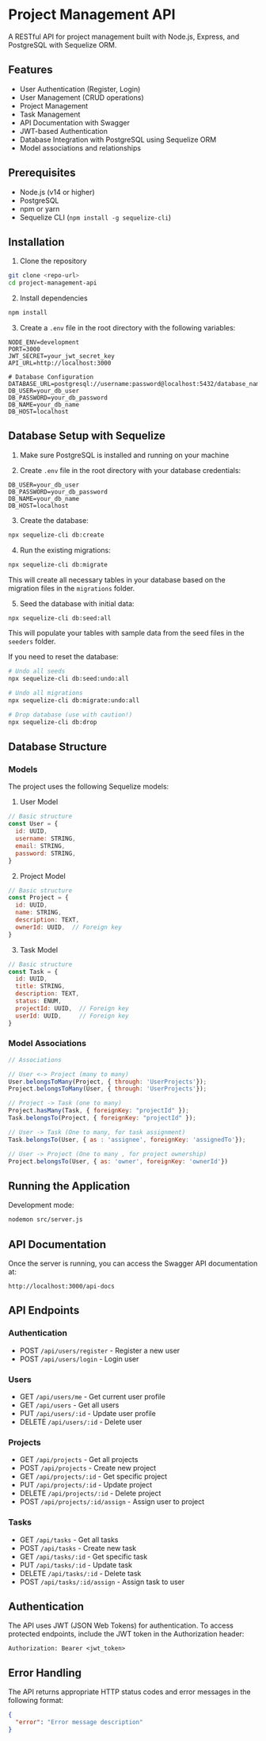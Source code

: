 # Project Management API

A RESTful API for project management built with Node.js, Express, and PostgreSQL with Sequelize ORM.

## Features

- User Authentication (Register, Login)
- User Management (CRUD operations)
- Project Management
- Task Management
- API Documentation with Swagger
- JWT-based Authentication
- Database Integration with PostgreSQL using Sequelize ORM
- Model associations and relationships

## Prerequisites

- Node.js (v14 or higher)
- PostgreSQL
- npm or yarn
- Sequelize CLI (`npm install -g sequelize-cli`)

## Installation

1. Clone the repository
```bash
git clone <repo-url>
cd project-management-api
```

2. Install dependencies
```bash
npm install
```

3. Create a `.env` file in the root directory with the following variables:
```env
NODE_ENV=development
PORT=3000
JWT_SECRET=your_jwt_secret_key
API_URL=http://localhost:3000

# Database Configuration
DATABASE_URL=postgresql://username:password@localhost:5432/database_name
DB_USER=your_db_user
DB_PASSWORD=your_db_password
DB_NAME=your_db_name
DB_HOST=localhost
```
## Database Setup with Sequelize

1. Make sure PostgreSQL is installed and running on your machine

2. Create `.env` file in the root directory with your database credentials:
```env
DB_USER=your_db_user
DB_PASSWORD=your_db_password
DB_NAME=your_db_name
DB_HOST=localhost
```

3. Create the database:
```bash
npx sequelize-cli db:create
```

4. Run the existing migrations:
```bash
npx sequelize-cli db:migrate
```
This will create all necessary tables in your database based on the migration files in the `migrations` folder.

5. Seed the database with initial data:
```bash
npx sequelize-cli db:seed:all
```
This will populate your tables with sample data from the seed files in the `seeders` folder.

If you need to reset the database:
```bash
# Undo all seeds
npx sequelize-cli db:seed:undo:all

# Undo all migrations
npx sequelize-cli db:migrate:undo:all

# Drop database (use with caution!)
npx sequelize-cli db:drop
```
## Database Structure

### Models

The project uses the following Sequelize models:

1. User Model
```javascript
// Basic structure
const User = {
  id: UUID,
  username: STRING,
  email: STRING,
  password: STRING,
}
```

2. Project Model
```javascript
// Basic structure
const Project = {
  id: UUID,
  name: STRING,
  description: TEXT,
  ownerId: UUID,  // Foreign key
}
```

3. Task Model
```javascript
// Basic structure
const Task = {
  id: UUID,
  title: STRING,
  description: TEXT,
  status: ENUM,
  projectId: UUID,  // Foreign key
  userId: UUID,     // Foreign key
}
```

### Model Associations

```javascript
// Associations

// User <-> Project (many to many)
User.belongsToMany(Project, { through: 'UserProjects'});
Project.belongsToMany(User, { through: 'UserProjects'});

// Project -> Task (one to many)    
Project.hasMany(Task, { foreignKey: "projectId" });
Task.belongsTo(Project, { foreignKey: "projectId" });

// User -> Task (One to many, for task assignment)
Task.belongsTo(User, { as : 'assignee', foreignKey: 'assignedTo'});

// User -> Project (One to many , for project ownership)
Project.belongsTo(User, { as: 'owner', foreignKey: 'ownerId'})
```

## Running the Application

Development mode:
```bash
nodemon src/server.js
```

## API Documentation

Once the server is running, you can access the Swagger API documentation at:
```
http://localhost:3000/api-docs
```

## API Endpoints

### Authentication
- POST `/api/users/register` - Register a new user
- POST `/api/users/login` - Login user

### Users
- GET `/api/users/me` - Get current user profile
- GET `/api/users` - Get all users
- PUT `/api/users/:id` - Update user profile
- DELETE `/api/users/:id` - Delete user

### Projects
- GET `/api/projects` - Get all projects
- POST `/api/projects` - Create new project
- GET `/api/projects/:id` - Get specific project
- PUT `/api/projects/:id` - Update project
- DELETE `/api/projects/:id` - Delete project
- POST  `/api/projects/:id/assign` - Assign user to project

### Tasks
- GET `/api/tasks` - Get all tasks
- POST `/api/tasks` - Create new task
- GET `/api/tasks/:id` - Get specific task
- PUT `/api/tasks/:id` - Update task
- DELETE `/api/tasks/:id` - Delete task
- POST  `/api/tasks/:id/assign` - Assign task to user

## Authentication

The API uses JWT (JSON Web Tokens) for authentication. To access protected endpoints, include the JWT token in the Authorization header:

```
Authorization: Bearer <jwt_token>
```

## Error Handling

The API returns appropriate HTTP status codes and error messages in the following format:
```json
{
  "error": "Error message description"
}
```
